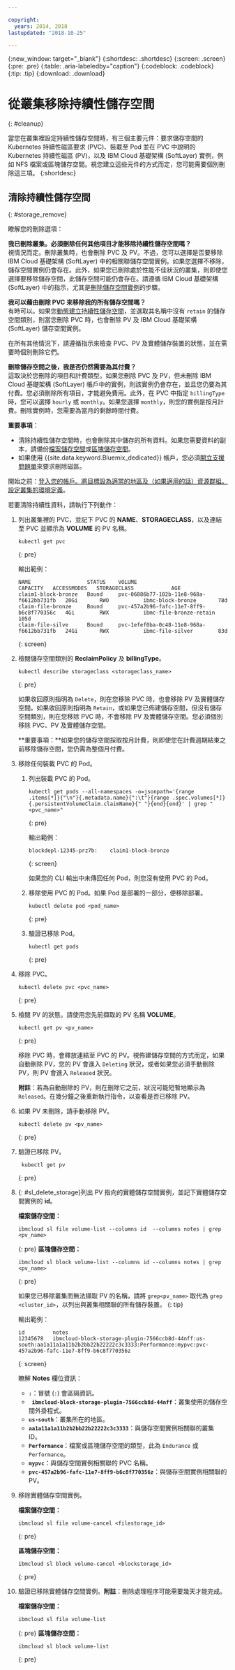 ```yaml
---

copyright:
  years: 2014, 2018
lastupdated: "2018-10-25"

---
```


{:new_window: target="_blank"}
{:shortdesc: .shortdesc}
{:screen: .screen}
{:pre: .pre}
{:table: .aria-labeledby="caption"}
{:codeblock: .codeblock}
{:tip: .tip}
{:download: .download}


# 從叢集移除持續性儲存空間
{: #cleanup}

當您在叢集裡設定持續性儲存空間時，有三個主要元件：要求儲存空間的 Kubernetes 持續性磁區要求 (PVC)、裝載至 Pod 並在 PVC 中說明的 Kubernetes 持續性磁區 (PV)，以及 IBM Cloud 基礎架構 (SoftLayer) 實例，例如 NFS 檔案或區塊儲存空間。視您建立這些元件的方式而定，您可能需要個別刪除這三項。
{:shortdesc}

## 清除持續性儲存空間
{: #storage_remove}

瞭解您的刪除選項：

**我已刪除叢集。必須刪除任何其他項目才能移除持續性儲存空間嗎？**</br>
視情況而定。刪除叢集時，也會刪除 PVC 及 PV。不過，您可以選擇是否要移除 IBM Cloud 基礎架構 (SoftLayer) 中的相關聯儲存空間實例。如果您選擇不移除，儲存空間實例仍會存在。此外，如果您已刪除處於性能不佳狀況的叢集，則即使您選擇要移除儲存空間，此儲存空間可能仍會存在。請遵循 IBM Cloud 基礎架構 (SoftLayer) 中的指示，尤其是[刪除儲存空間實例](#sl_delete_storage)的步驟。

**我可以藉由刪除 PVC 來移除我的所有儲存空間嗎？**</br>
有時可以。如果您[動態建立持續性儲存空間](cs_storage_basics.html#dynamic_provisioning)，並選取其名稱中沒有 `retain` 的儲存空間類別，則當您刪除 PVC 時，也會刪除 PV 及 IBM Cloud 基礎架構 (SoftLayer) 儲存空間實例。

在所有其他情況下，請遵循指示來檢查 PVC、PV 及實體儲存裝置的狀態，並在需要時個別刪除它們。 

**刪除儲存空間之後，我是否仍然需要為其付費？**</br>
這取決於您刪除的項目和計費類型。如果您刪除 PVC 及 PV，但未刪除 IBM Cloud 基礎架構 (SoftLayer) 帳戶中的實例，則該實例仍會存在，並且您仍要為其付費。您必須刪除所有項目，才能避免費用。此外，在 PVC 中指定 `billingType` 時，您可以選擇 `hourly` 或 `monthly`。如果您選擇 `monthly`，則您的實例是按月計費。刪除實例時，您需要為當月的剩餘時間付費。


**重要事項**：
* 清除持續性儲存空間時，也會刪除其中儲存的所有資料。如果您需要資料的副本，請備份[檔案儲存空間](cs_storage_file.html#backup_restore)或[區塊儲存空間](cs_storage_block.html#backup_restore)。
* 如果使用 {{site.data.keyword.Bluemix_dedicated}} 帳戶，您必須[開立支援問題單](/docs/get-support/howtogetsupport.html#getting-customer-support)來要求刪除磁區。

開始之前：[登入您的帳戶。將目標設為適當的地區及（如果適用的話）資源群組。設定叢集的環境定義](cs_cli_install.html#cs_cli_configure)。

若要清除持續性資料，請執行下列動作：

1.  列出叢集裡的 PVC，並記下 PVC 的 **NAME**、**STORAGECLASS**，以及連結至 PVC 並顯示為 **VOLUME** 的 PV 名稱。
    ```
    kubectl get pvc
    ```
    {: pre}

    輸出範例：
    ```
    NAME                  STATUS    VOLUME                                     CAPACITY   ACCESSMODES   STORAGECLASS            AGE
    claim1-block-bronze   Bound     pvc-06886b77-102b-11e8-968a-f6612bb731fb   20Gi       RWO           ibmc-block-bronze       78d
    claim-file-bronze     Bound     pvc-457a2b96-fafc-11e7-8ff9-b6c8f770356c   4Gi        RWX           ibmc-file-bronze-retain 105d
    claim-file-silve      Bound     pvc-1efef0ba-0c48-11e8-968a-f6612bb731fb   24Gi       RWX           ibmc-file-silver        83d
    ```
    {: screen}
    
2. 檢閱儲存空間類別的 **ReclaimPolicy** 及 **billingType**。 
   ```
   kubectl describe storageclass <storageclass_name>
   ```
   {: pre}
   
   如果收回原則指明為 `Delete`，則在您移除 PVC 時，也會移除 PV 及實體儲存空間。如果收回原則指明為 `Retain`，或如果您已佈建儲存空間，但沒有儲存空間類別，則在您移除 PVC 時，不會移除 PV 及實體儲存空間。您必須個別移除 PVC、PV 及實體儲存空間。 
   
   **重要事項：**如果您的儲存空間採取按月計費，則即使您在計費週期結束之前移除儲存空間，您仍需為整個月付費。 
   
3. 移除任何裝載 PVC 的 Pod。 
   1. 列出裝載 PVC 的 Pod。
      ```
      kubectl get pods --all-namespaces -o=jsonpath='{range .items[*]}{"\n"}{.metadata.name}{":\t"}{range .spec.volumes[*]}{.persistentVolumeClaim.claimName}{" "}{end}{end}' | grep "<pvc_name>"
      ```
      {: pre}
    
      輸出範例：
        ```
      blockdepl-12345-prz7b:	claim1-block-bronze  
      ```
      {: screen}
    
      如果您的 CLI 輸出中未傳回任何 Pod，則您沒有使用 PVC 的 Pod。 
    
   2. 移除使用 PVC 的 Pod。如果 Pod 是部署的一部分，便移除部署。
      ```
      kubectl delete pod <pod_name>
      ```
      {: pre}
      
   3. 驗證已移除 Pod。
      ```
      kubectl get pods
      ```
      {: pre}
   
4. 移除 PVC。 
   ```
   kubectl delete pvc <pvc_name>
   ```
   {: pre}
   
5. 檢閱 PV 的狀態。請使用您先前擷取的 PV 名稱 **VOLUME**。 
   ```
   kubectl get pv <pv_name>
   ```
   {: pre}
   
   移除 PVC 時，會釋放連結至 PVC 的 PV。視佈建儲存空間的方式而定，如果自動刪除 PV，您的 PV 會進入 `Deleting` 狀況，或者如果您必須手動刪除 PV，則 PV 會進入 `Released` 狀況。 
   
   **附註**：若為自動刪除的 PV，則在刪除它之前，狀況可能短暫地顯示為 `Released`。在幾分鐘之後重新執行指令，以查看是否已移除 PV。
   
6. 如果 PV 未刪除，請手動移除 PV。 
   ```
   kubectl delete pv <pv_name>
   ```
   {: pre}
   
7. 驗證已移除 PV。 
   ```
    kubectl get pv
    ```
   {: pre}
   
8. {: #sl_delete_storage}列出 PV 指向的實體儲存空間實例，並記下實體儲存空間實例的 **id**。 

   **檔案儲存空間：** 
   ```
   ibmcloud sl file volume-list --columns id  --columns notes | grep <pv_name>
   ```
   {: pre}
   **區塊儲存空間：**
   ```
   ibmcloud sl block volume-list --columns id --columns notes | grep <pv_name>
   ```
   {: pre}
     
   如果您已移除叢集而無法擷取 PV 的名稱，請將 `grep<pv_name>` 取代為 `grep <cluster_id>`，以列出與叢集相關聯的所有儲存裝置。
   {: tip}
     
   輸出範例： 
   ```
   id         notes   
   12345678   ibmcloud-block-storage-plugin-7566ccb8d-44nff:us-south:aa1a11a1a11b2b2bb22b22222c3c3333:Performance:mypvc:pvc-457a2b96-fafc-11e7-8ff9-b6c8f770356z 
   ```
   {: screen}
     
   瞭解 **Notes** 欄位資訊：
   *  **`:`**：冒號 (`:`) 會區隔資訊。
   *  **` ibmcloud-block-storage-plugin-7566ccb8d-44nff`**：叢集使用的儲存空間外掛程式。
   *  **`us-south`**：叢集所在的地區。
   *  **`aa1a11a1a11b2b2bb22b22222c3c3333`**：與儲存空間實例相關聯的叢集 ID。
   *  **`Performance`**：檔案或區塊儲存空間的類型，此為 `Endurance` 或 `Performance`。
   *  **`mypvc`**：與儲存空間實例相關聯的 PVC 名稱。
   *  **`pvc-457a2b96-fafc-11e7-8ff9-b6c8f770356z`**：與儲存空間實例相關聯的 PV。
     
9. 移除實體儲存空間實例。 
   
   **檔案儲存空間：**
   ```
   ibmcloud sl file volume-cancel <filestorage_id>
   ```
   {: pre}
   
   **區塊儲存空間：**
   ```
   ibmcloud sl block volume-cancel <blockstorage_id>
   ```
   {: pre}
     
9. 驗證已移除實體儲存空間實例。**附註**：刪除處理程序可能需要幾天才能完成。 

   **檔案儲存空間：** 
   ```
   ibmcloud sl file volume-list
   ```
   {: pre}
   **區塊儲存空間：**
   ```
   ibmcloud sl block volume-list
   ```
   {: pre}
 
